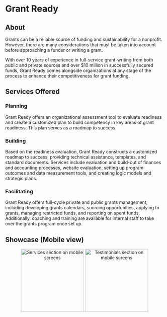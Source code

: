 # Grant Ready

## About
Grants can be a reliable source of funding and sustainability for a nonprofit. However, there are many considerations that must be taken into account before approaching a funder or writing a grant.

With over 10 years of experience in full-service grant-writing from both public and private sources and over $10 million in successfully secured funds, Grant Ready comes alongside organizations at any stage of the process to enhance their competitiveness for grant funding.

## Services Offered
### Planning
Grant Ready offers an organizational assessment tool to evaluate readiness and create a customized plan to build competency in key areas of grant readiness. This plan serves as a roadmap to success.

### Building
Based on the readiness evaluation, Grant Ready constructs a customized roadmap to success, providing technical assistance, templates, and standard documents. Services include evaluation and build-out of finances and accounting processes, website evaluation, setting up program outcomes and data measurement tools, and creating logic models and strategic plans.

### Facilitating
Grant Ready offers full-cycle private and public grants management, including developing grants calendars, sourcing opportunities, applying to grants, managing restricted funds, and reporting on spent funds. Additionally, coaching and training are available for internal staff to take over the grants program once set up.

## Showcase (Mobile view)
<div align="center">
  <img src="https://i.ibb.co/VHnq6mq/Services-mobile.png" alt="Services section on mobile screens" width="200"/>
  <img src="https://i.ibb.co/zS4rgG0/Testimonials-mobile.png" alt="Testimonials section on mobile screens" width="200"/>
</div>
